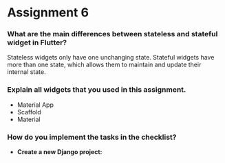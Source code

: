 # Assignment 6

### What are the main differences between stateless and stateful widget in Flutter?
Stateless widgets only have one unchanging state. Stateful widgets have more than one state, which allows them to maintain and update their internal state.

### Explain all widgets that you used in this assignment.
* Material App
* Scaffold
* Material

### How do you implement the tasks in the checklist?

* __Create a new Django project:__<br>
